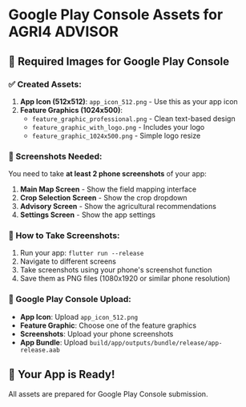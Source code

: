# Google Play Console Assets for AGRI4 ADVISOR

## 📱 Required Images for Google Play Console

### ✅ Created Assets:
1. **App Icon (512x512)**: `app_icon_512.png` - Use this as your app icon
2. **Feature Graphics (1024x500)**: 
   - `feature_graphic_professional.png` - Clean text-based design
   - `feature_graphic_with_logo.png` - Includes your logo
   - `feature_graphic_1024x500.png` - Simple logo resize

### 📸 Screenshots Needed:
You need to take **at least 2 phone screenshots** of your app:

1. **Main Map Screen** - Show the field mapping interface
2. **Crop Selection Screen** - Show the crop dropdown
3. **Advisory Screen** - Show the agricultural recommendations
4. **Settings Screen** - Show the app settings

### 📱 How to Take Screenshots:
1. Run your app: `flutter run --release`
2. Navigate to different screens
3. Take screenshots using your phone's screenshot function
4. Save them as PNG files (1080x1920 or similar phone resolution)

### 🎯 Google Play Console Upload:
- **App Icon**: Upload `app_icon_512.png`
- **Feature Graphic**: Choose one of the feature graphics
- **Screenshots**: Upload your phone screenshots
- **App Bundle**: Upload `build/app/outputs/bundle/release/app-release.aab`

## 🚀 Your App is Ready!
All assets are prepared for Google Play Console submission.





